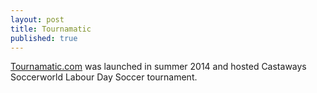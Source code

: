 ```yaml
---
layout: post
title: Tournamatic
published: true
---
```


[Tournamatic.com](https://www.tournamatic.com "Tournamatic") was launched in summer 2014 and hosted Castaways Soccerworld Labour Day Soccer tournament.